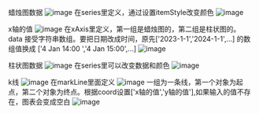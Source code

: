 蜡烛图数据
![image](https://github.com/user-attachments/assets/20cabb00-48be-4eb0-9ea7-b96bd49c012b)
在series里定义，通过设置itemStyle改变颜色
![image](https://github.com/user-attachments/assets/7b935ca5-378c-4273-b40d-04de24018cf5)

x轴的值
![image](https://github.com/user-attachments/assets/46552a58-1ed6-446a-82ee-55b6f410b512)
在xAxis里定义，第一组是蜡烛图的，第二组是柱状图的。
data 接受字符串数组。要把日期改成时间，原先['2023-1-1','2024-1-1',...] 的数组值换成 ['4 Jan 14:00 ','4 Jan 15:00',...]
![image](https://github.com/user-attachments/assets/bd219d75-4022-47b7-939a-798f71b724ba)


柱状图数据
![image](https://github.com/user-attachments/assets/bef47414-2ae9-43cc-9101-09263bdfb67f)
在series里可以改变数据和颜色
![image](https://github.com/user-attachments/assets/5b039ae7-c40d-4c80-8bc6-451e32d2905c)

k线
![image](https://github.com/user-attachments/assets/fdbdb848-e467-4d4a-a478-91f22a0e1c0f)
在markLine里面定义
![image](https://github.com/user-attachments/assets/7abdf301-50e8-4168-854b-8d56e5bc8833)
一组为一条线，第一个对象为起点，第二个对象为终点。根据coord设置['x轴的值','y轴的值'],如果输入的值不存在，图表会变成空白
![image](https://github.com/user-attachments/assets/26f64878-9522-4ed2-8278-fea6b42521f4)
